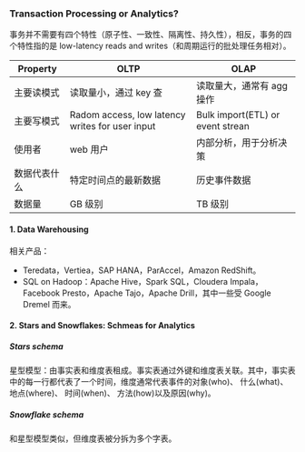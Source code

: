 ### Transaction Processing or Analytics?

事务并不需要有四个特性（原子性、一致性、隔离性、持久性），相反，事务的四个特性指的是 low-latency reads and writes（和周期运行的批处理任务相对）。

| Property     | OLTP                                            | OLAP                             |
| ------------ | ----------------------------------------------- | -------------------------------- |
| 主要读模式   | 读取量小，通过 key 查                           | 读取量大，通常有 agg 操作        |
| 主要写模式   | Radom access, low latency writes for user input | Bulk import(ETL) or event strean |
| 使用者       | web 用户                                        | 内部分析，用于分析决策           |
| 数据代表什么 | 特定时间点的最新数据                            | 历史事件数据                     |
| 数据量       | GB 级别                                         | TB 级别                                 |

#### 1. Data Warehousing
相关产品：
* Teredata，Vertiea，SAP HANA，ParAccel，Amazon RedShift。
* SQL on Hadoop：Apache Hive，Spark SQL，Cloudera Impala，Facebook Presto，Apache Tajo，Apache Drill，其中一些受 Google Dremel 而来。

#### 2. Stars and Snowflakes: Schmeas for Analytics
##### Stars schema
星型模型：由事实表和维度表租成。事实表通过外键和维度表关联。其中，事实表中的每一行都代表了一个时间，维度通常代表事件的对象(who)、 什么(what)、 地点(where)、 时间(when)、 方法(how)以及原因(why)。

##### Snowflake schema
和星型模型类似，但维度表被分拆为多个字表。